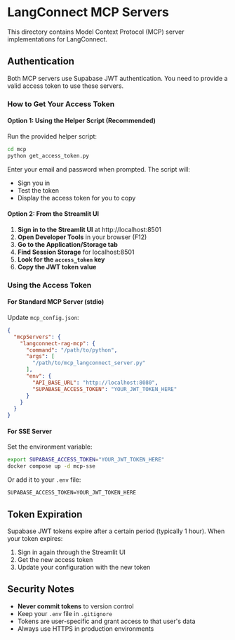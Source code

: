 # LangConnect MCP Servers

This directory contains Model Context Protocol (MCP) server implementations for LangConnect.

## Authentication

Both MCP servers use Supabase JWT authentication. You need to provide a valid access token to use these servers.

### How to Get Your Access Token

#### Option 1: Using the Helper Script (Recommended)

Run the provided helper script:
```bash
cd mcp
python get_access_token.py
```

Enter your email and password when prompted. The script will:
- Sign you in
- Test the token
- Display the access token for you to copy

#### Option 2: From the Streamlit UI

1. **Sign in to the Streamlit UI** at http://localhost:8501
2. **Open Developer Tools** in your browser (F12)
3. **Go to the Application/Storage tab**
4. **Find Session Storage** for localhost:8501
5. **Look for the `access_token` key**
6. **Copy the JWT token value**

### Using the Access Token

#### For Standard MCP Server (stdio)

Update `mcp_config.json`:
```json
{
  "mcpServers": {
    "langconnect-rag-mcp": {
      "command": "/path/to/python",
      "args": [
        "/path/to/mcp_langconnect_server.py"
      ],
      "env": {
        "API_BASE_URL": "http://localhost:8080",
        "SUPABASE_ACCESS_TOKEN": "YOUR_JWT_TOKEN_HERE"
      }
    }
  }
}
```

#### For SSE Server

Set the environment variable:
```bash
export SUPABASE_ACCESS_TOKEN="YOUR_JWT_TOKEN_HERE"
docker compose up -d mcp-sse
```

Or add it to your `.env` file:
```
SUPABASE_ACCESS_TOKEN=YOUR_JWT_TOKEN_HERE
```

## Token Expiration

Supabase JWT tokens expire after a certain period (typically 1 hour). When your token expires:

1. Sign in again through the Streamlit UI
2. Get the new access token
3. Update your configuration with the new token

## Security Notes

- **Never commit tokens** to version control
- Keep your `.env` file in `.gitignore`
- Tokens are user-specific and grant access to that user's data
- Always use HTTPS in production environments